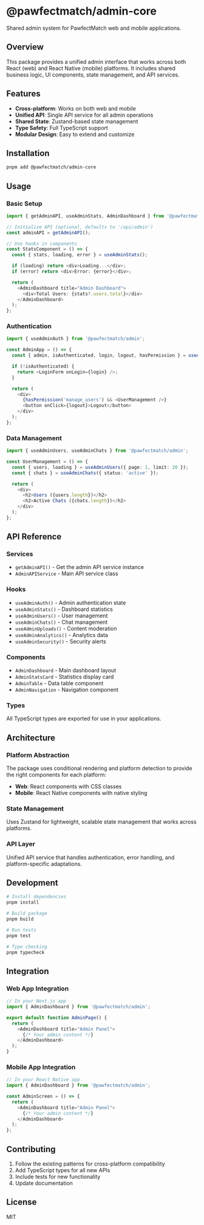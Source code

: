 # @pawfectmatch/admin-core

Shared admin system for PawfectMatch web and mobile applications.

## Overview

This package provides a unified admin interface that works across both React (web) and React Native (mobile) platforms. It includes shared business logic, UI components, state management, and API services.

## Features

- **Cross-platform**: Works on both web and mobile
- **Unified API**: Single API service for all admin operations
- **Shared State**: Zustand-based state management
- **Type Safety**: Full TypeScript support
- **Modular Design**: Easy to extend and customize

## Installation

```bash
pnpm add @pawfectmatch/admin-core
```

## Usage

### Basic Setup

```typescript
import { getAdminAPI, useAdminStats, AdminDashboard } from '@pawfectmatch/admin-core';

// Initialize API (optional, defaults to '/api/admin')
const adminAPI = getAdminAPI();

// Use hooks in components
const StatsComponent = () => {
  const { stats, loading, error } = useAdminStats();

  if (loading) return <div>Loading...</div>;
  if (error) return <div>Error: {error}</div>;

  return (
    <AdminDashboard title="Admin Dashboard">
      <div>Total Users: {stats?.users.total}</div>
    </AdminDashboard>
  );
};
```

### Authentication

```typescript
import { useAdminAuth } from '@pawfectmatch/admin';

const AdminApp = () => {
  const { admin, isAuthenticated, login, logout, hasPermission } = useAdminAuth();

  if (!isAuthenticated) {
    return <LoginForm onLogin={login} />;
  }

  return (
    <div>
      {hasPermission('manage_users') && <UserManagement />}
      <button onClick={logout}>Logout</button>
    </div>
  );
};
```

### Data Management

```typescript
import { useAdminUsers, useAdminChats } from '@pawfectmatch/admin';

const UserManagement = () => {
  const { users, loading } = useAdminUsers({ page: 1, limit: 20 });
  const { chats } = useAdminChats({ status: 'active' });

  return (
    <div>
      <h2>Users ({users.length})</h2>
      <h2>Active Chats ({chats.length})</h2>
    </div>
  );
};
```

## API Reference

### Services

- `getAdminAPI()` - Get the admin API service instance
- `AdminAPIService` - Main API service class

### Hooks

- `useAdminAuth()` - Admin authentication state
- `useAdminStats()` - Dashboard statistics
- `useAdminUsers()` - User management
- `useAdminChats()` - Chat management
- `useAdminUploads()` - Content moderation
- `useAdminAnalytics()` - Analytics data
- `useAdminSecurity()` - Security alerts

### Components

- `AdminDashboard` - Main dashboard layout
- `AdminStatsCard` - Statistics display card
- `AdminTable` - Data table component
- `AdminNavigation` - Navigation component

### Types

All TypeScript types are exported for use in your applications.

## Architecture

### Platform Abstraction

The package uses conditional rendering and platform detection to provide the right components for each platform:

- **Web**: React components with CSS classes
- **Mobile**: React Native components with native styling

### State Management

Uses Zustand for lightweight, scalable state management that works across platforms.

### API Layer

Unified API service that handles authentication, error handling, and platform-specific adaptations.

## Development

```bash
# Install dependencies
pnpm install

# Build package
pnpm build

# Run tests
pnpm test

# Type checking
pnpm typecheck
```

## Integration

### Web App Integration

```typescript
// In your Next.js app
import { AdminDashboard } from '@pawfectmatch/admin';

export default function AdminPage() {
  return (
    <AdminDashboard title="Admin Panel">
      {/* Your admin content */}
    </AdminDashboard>
  );
}
```

### Mobile App Integration

```typescript
// In your React Native app
import { AdminDashboard } from '@pawfectmatch/admin';

const AdminScreen = () => {
  return (
    <AdminDashboard title="Admin Panel">
      {/* Your admin content */}
    </AdminDashboard>
  );
};
```

## Contributing

1. Follow the existing patterns for cross-platform compatibility
2. Add TypeScript types for all new APIs
3. Include tests for new functionality
4. Update documentation

## License

MIT
